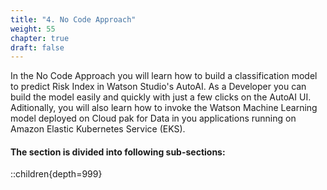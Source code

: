 ```yaml
---
title: "4. No Code Approach"
weight: 55
chapter: true
draft: false
---
```


In the No Code Approach you will learn how to build a classification model to predict Risk Index in Watson Studio's AutoAI. As a Developer you can build the model easily and quickly with just a few clicks on the AutoAI UI. Aditionally, you will also learn how to invoke the Watson Machine Learning model deployed on Cloud pak for Data in you applications running on Amazon Elastic Kubernetes Service (EKS).

#### The section is divided into following sub-sections:

::children{depth=999}

